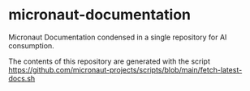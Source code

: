 # micronaut-documentation
Micronaut Documentation condensed in a single repository for AI consumption. 

The contents of this repository are generated with the script https://github.com/micronaut-projects/scripts/blob/main/fetch-latest-docs.sh
